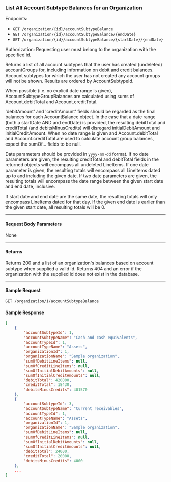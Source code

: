### List All Account Subtype Balances for an Organization

Endpoints: 
- `GET /organization/{id}/accountSubtypeBalance`
- `GET /organization/{id}/accountSubtypeBalance/{endDate}`
- `GET /organization/{id}/accountSubtypeBalance/{startDate}/{endDate}`

Authorization: Requesting user must belong to the organization with the specified id.

Returns a list of all account subtypes that the user has created (undeleted) accountGroups for, including information on debit and credit balances. Account subtypes for which the user has not created any account groups will not be shown. Results are ordered by AccountSubtypeId.

When possible (i.e. no explicit date range is given), AccountSubtypeGroupBalances are calculated using sums of Account.debitTotal and Account.creditTotal. 

'debitAmount' and 'creditAmount' fields should be regarded as the final balances for each AccountBalance object. In the case that a date range (both a startDate AND and endDate) is provided, the resulting debitTotal and creditTotal (and debitsMinusCredits) will disregard initialDebitAmount and initialCreditAmount. When no date range is given and Account.debitTotal and Account.creditTotal are used to calculate account group balances, expect the sumOf... fields to be null. 

Date parameters should be provided in `yyyy-mm-dd` format. If no date parameters are given, the resulting creditTotal and debitTotal fields in the returned objects will encompass all undeleted LineItems. If one date parameter is given, the resulting totals will encompass all LineItems dated up to and including the given date. If two date parameters are given, the resulting totals will encompass the date range between the given start date and end date, inclusive.

If start date and end date are the same date, the resulting totals will only encompass LineItems dated for that day. If the given end date is earlier than the given start date, all resulting totals will be 0.


___
#### Request Body Parameters
None
___
#### Returns
Returns 200 and a list of an organization's balances based on account subtype when supplied a valid id. Returns 404 and an error if the organization with the supplied id does not exist in the database.
___
#### Sample Request
`GET /organization/1/accountSubtypeBalance`
<br/>

#### Sample Response
```json
[
    {
        "accountSubtypeId": 1,
        "accountSubtypeName": "Cash and cash equivalents",
        "accountTypeId": 1,
        "accountTypeName": "Assets",
        "organizationId": 1,
        "organizationName": "Sample organization",
        "sumOfDebitLineItems": null,
        "sumOfCreditLineItems": null,
        "sumOfInitialDebitAmounts": null,
        "sumOfInitialCreditAmounts": null,
        "debitTotal": 420000,
        "creditTotal": 18430,
        "debitsMinusCredits": 401570
    },
    {
        "accountSubtypeId": 3,
        "accountSubtypeName": "Current receivables",
        "accountTypeId": 1,
        "accountTypeName": "Assets",
        "organizationId": 1,
        "organizationName": "Sample organization",
        "sumOfDebitLineItems": null,
        "sumOfCreditLineItems": null,
        "sumOfInitialDebitAmounts": null,
        "sumOfInitialCreditAmounts": null,
        "debitTotal": 24000,
        "creditTotal": 20000,
        "debitsMinusCredits": 4000
    },
	...
]
```